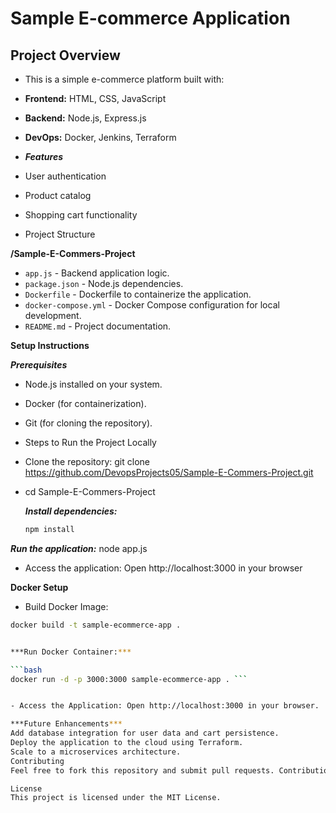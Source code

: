 # Sample E-commerce Application

## Project Overview

- This is a simple e-commerce platform built with:

- **Frontend:** HTML, CSS, JavaScript
- **Backend:** Node.js, Express.js
- **DevOps:** Docker, Jenkins, Terraform
- ***Features***
- User authentication
- Product catalog
- Shopping cart functionality
- Project Structure
  
**/Sample-E-Commers-Project**
  - `app.js` - Backend application logic.
- `package.json` - Node.js dependencies.
- `Dockerfile` - Dockerfile to containerize the application.
- `docker-compose.yml` - Docker Compose configuration for local development.
- `README.md` - Project documentation.

**Setup Instructions**

***Prerequisites***
- Node.js installed on your system.
- Docker (for containerization).
- Git (for cloning the repository).
- Steps to Run the Project Locally
- Clone the repository: git clone https://github.com/DevopsProjects05/Sample-E-Commers-Project.git
- cd Sample-E-Commers-Project

  ***Install dependencies:***
  ```bash
  npm install

***Run the application:***
  node app.js

- Access the application: Open http://localhost:3000 in your browser

**Docker Setup**
- Build Docker Image:
```bash
docker build -t sample-ecommerce-app .


***Run Docker Container:***

```bash
docker run -d -p 3000:3000 sample-ecommerce-app . ```


- Access the Application: Open http://localhost:3000 in your browser.

***Future Enhancements***
Add database integration for user data and cart persistence.
Deploy the application to the cloud using Terraform.
Scale to a microservices architecture.
Contributing
Feel free to fork this repository and submit pull requests. Contributions are welcome!

License
This project is licensed under the MIT License.
